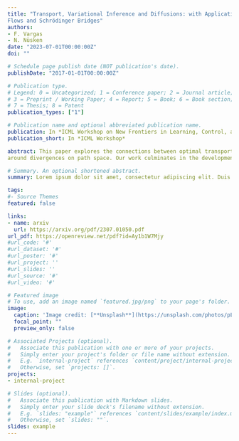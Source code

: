 ```yaml
---
title: "Transport, Variational Inference and Diffusions: with Applications to Annealed
Flows and Schrödinger Bridges"
authors:
- F. Vargas
- N. Nüsken
date: "2023-07-01T00:00:00Z"
doi: ""

# Schedule page publish date (NOT publication's date).
publishDate: "2017-01-01T00:00:00Z"

# Publication type.
# Legend: 0 = Uncategorized; 1 = Conference paper; 2 = Journal article;
# 3 = Preprint / Working Paper; 4 = Report; 5 = Book; 6 = Book section;
# 7 = Thesis; 8 = Patent
publication_types: ["1"]

# Publication name and optional abbreviated publication name.
publication: In *ICML Workshop on New Frontiers in Learning, Control, and Dynamical Systems*
publication_short: In *ICML Workshop*

abstract: This paper explores the connections between optimal transport and variational inference, with a focus on forward and reverse time stochastic differential equations and Girsanov transformations.We present a principled and systematic framework for sampling and generative modelling centred
around divergences on path space. Our work culminates in the development of a novel scorebased annealed flow technique (with connections to Jarzynski and Crooks identities from statistical physics) and a regularised iterative proportional fitting IPF-type objective, departing from the sequential nature of standard IPF. Through a series of generative modelling examples and a double-well-based rare event task, we showcase the potential of the proposed methods.

# Summary. An optional shortened abstract.
summary: Lorem ipsum dolor sit amet, consectetur adipiscing elit. Duis posuere tellus ac convallis placerat. Proin tincidunt magna sed ex sollicitudin condimentum.

tags:
#- Source Themes
featured: false

links:
- name: arxiv
  url: https://arxiv.org/pdf/2307.01050.pdf
url_pdf: https://openreview.net/pdf?id=Ay1b1W7Mjy
#url_code: '#'
#url_dataset: '#'
#url_poster: '#'
#url_project: ''
#url_slides: ''
#url_source: '#'
#url_video: '#'

# Featured image
# To use, add an image named `featured.jpg/png` to your page's folder. 
image:
  caption: 'Image credit: [**Unsplash**](https://unsplash.com/photos/pLCdAaMFLTE)'
  focal_point: ""
  preview_only: false

# Associated Projects (optional).
#   Associate this publication with one or more of your projects.
#   Simply enter your project's folder or file name without extension.
#   E.g. `internal-project` references `content/project/internal-project/index.md`.
#   Otherwise, set `projects: []`.
projects:
- internal-project

# Slides (optional).
#   Associate this publication with Markdown slides.
#   Simply enter your slide deck's filename without extension.
#   E.g. `slides: "example"` references `content/slides/example/index.md`.
#   Otherwise, set `slides: ""`.
slides: example
---
```

